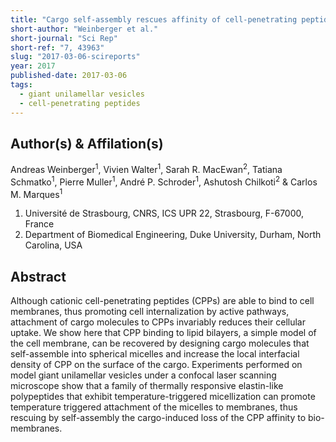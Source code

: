 ```yaml
---
title: "Cargo self-assembly rescues affinity of cell-penetrating peptides to lipid membranes"
short-author: "Weinberger et al."
short-journal: "Sci Rep"
short-ref: "7, 43963"
slug: "2017-03-06-scireports"
year: 2017
published-date: 2017-03-06
tags:
  - giant unilamellar vesicles
  - cell-penetrating peptides
---
```


## Author(s) & Affilation(s)

Andreas Weinberger<sup>1</sup>, Vivien Walter<sup>1</sup>, Sarah R. MacEwan<sup>2</sup>, Tatiana Schmatko<sup>1</sup>, Pierre Muller<sup>1</sup>, André P. Schroder<sup>1</sup>, Ashutosh Chilkoti<sup>2</sup> & Carlos M. Marques<sup>1</sup>

1. Université de Strasbourg, CNRS, ICS UPR 22, Strasbourg, F-67000, France
2. Department of Biomedical Engineering, Duke University, Durham, North Carolina, USA

## Abstract

Although cationic cell-penetrating peptides (CPPs) are able to bind to cell membranes, thus promoting cell internalization by active pathways, attachment of cargo molecules to CPPs invariably reduces their cellular uptake. We show here that CPP binding to lipid bilayers, a simple model of the cell membrane, can be recovered by designing cargo molecules that self-assemble into spherical micelles and increase the local interfacial density of CPP on the surface of the cargo. Experiments performed on model giant unilamellar vesicles under a confocal laser scanning microscope show that a family of thermally responsive elastin-like polypeptides that exhibit temperature-triggered micellization can promote temperature triggered attachment of the micelles to membranes, thus rescuing by self-assembly the cargo-induced loss of the CPP affinity to bio-membranes.
